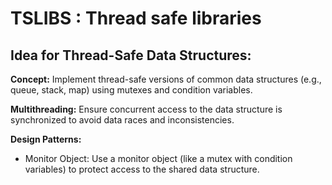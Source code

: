 # TSLIBS : Thread safe libraries
## Idea for Thread-Safe Data Structures:
**Concept:** Implement thread-safe versions of common data structures (e.g., queue, stack, map) using mutexes and condition variables.

**Multithreading:** Ensure concurrent access to the data structure is synchronized to avoid data races and inconsistencies.

**Design Patterns:**
- Monitor Object: Use a monitor object (like a mutex with condition variables) to protect access to the shared data structure.
